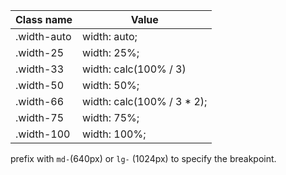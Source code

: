 | Class name  | Value                       |
| ----------- | --------------------------- |
| .width-auto | width: auto;                |
| .width-25   | width: 25%;                 |
| .width-33   | width: calc(100% / 3)       |
| .width-50   | width: 50%;                 |
| .width-66   | width: calc(100% / 3 \* 2); |
| .width-75   | width: 75%;                 |
| .width-100  | width: 100%;                |

prefix with `md-`(640px) or `lg-` (1024px) to specify the breakpoint.
